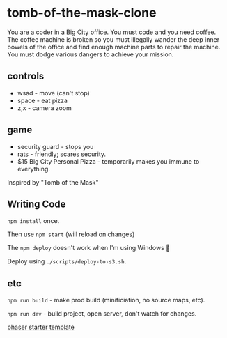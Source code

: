 # tomb-of-the-mask-clone

You are a coder in a Big City office.
You must code and you need coffee. The coffee machine is broken so you must
illegally wander the deep inner bowels of the office and find enough machine parts to repair the machine. You must dodge various dangers to achieve your mission.

## controls
- wsad - move (can't stop)
- space - eat pizza
- z,x - camera zoom

## game
- security guard - stops you
- rats - friendly; scares security.
- $15 Big City Personal Pizza - temporarily makes you immune to everything.

Inspired by "Tomb of the Mask"

## Writing Code

`npm install` once.

Then use `npm start` (will reload on changes)

The `npm deploy` doesn't work when I'm using Windows 🤔

Deploy using `./scripts/deploy-to-s3.sh`.

## etc

`npm run build` - make prod build (minificiation, no source maps, etc).

`npm run dev` - build project, open server, don't watch for changes.

[phaser starter template](https://github.com/photonstorm/phaser3-typescript-project-template)